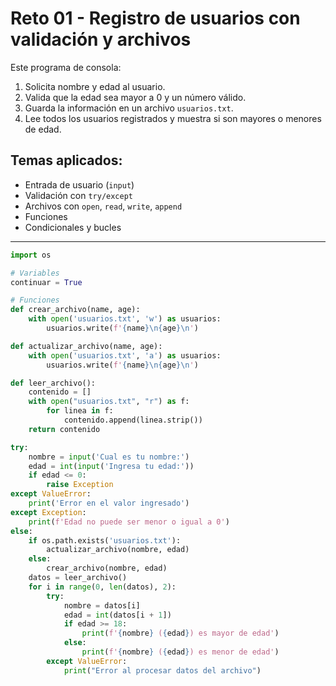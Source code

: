 # Reto 01 - Registro de usuarios con validación y archivos

Este programa de consola:

1. Solicita nombre y edad al usuario.
2. Valida que la edad sea mayor a 0 y un número válido.
3. Guarda la información en un archivo `usuarios.txt`.
4. Lee todos los usuarios registrados y muestra si son mayores o menores de edad.

## Temas aplicados:
- Entrada de usuario (`input`)
- Validación con `try/except`
- Archivos con `open`, `read`, `write`, `append`
- Funciones
- Condicionales y bucles

---

```python
import os

# Variables
continuar = True

# Funciones
def crear_archivo(name, age):
    with open('usuarios.txt', 'w') as usuarios:
        usuarios.write(f'{name}\n{age}\n')

def actualizar_archivo(name, age):
    with open('usuarios.txt', 'a') as usuarios:
        usuarios.write(f'{name}\n{age}\n')

def leer_archivo():
    contenido = []
    with open("usuarios.txt", "r") as f:
        for linea in f:
            contenido.append(linea.strip())
    return contenido

try:
    nombre = input('Cual es tu nombre:')
    edad = int(input('Ingresa tu edad:'))
    if edad <= 0:
        raise Exception
except ValueError:
    print('Error en el valor ingresado')
except Exception:
    print(f'Edad no puede ser menor o igual a 0')
else:
    if os.path.exists('usuarios.txt'):
        actualizar_archivo(nombre, edad)
    else:
        crear_archivo(nombre, edad)
    datos = leer_archivo()
    for i in range(0, len(datos), 2):
        try:
            nombre = datos[i]
            edad = int(datos[i + 1])
            if edad >= 18:
                print(f'{nombre} ({edad}) es mayor de edad')
            else:
                print(f'{nombre} ({edad}) es menor de edad')
        except ValueError:
            print("Error al procesar datos del archivo")
```
